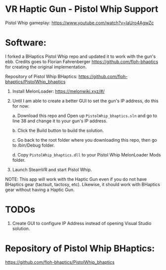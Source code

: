 # VR Haptic Gun - Pistol Whip Support

Pistol Whip gameplay: https://www.youtube.com/watch?v=IaUro4AgwZc

    
# Software: 
I forked a BHaptics Pistol Whip repo and updated it to work with the gun's ebb. Credits goes to Florian Fahrenberger https://github.com/floh-bhaptics for creating the original implementation.

Repository of Pistol Whip BHaptics: https://github.com/floh-bhaptics/PistolWhip_bhaptics
    
1. Install MelonLoader: https://melonwiki.xyz/#/

2. Until I am able to create a better GUI to set the gun's IP address, do this for now:
  
   a. Download this repo and Open up `PistolWhip_bhaptics.sln` and go to line 38 and change it to your gun's IP address.

   b. Click the Build button to build the solution.

   c. Go back to the root folder where you downloading this repo, then go to /bin/Debug folder. 

   d. Copy `PistolWhip_bhaptics.dll` to your Pistol Whip MelonLoader Mods folder.

4. Launch SteamVR and start Pistol Whip.

NOTE: This app will work with the Haptic Gun even if you do not have BHaptics gear (tactsuit, tactosy, etc). Likewise, it should work with BHaptics gear without having a Haptic Gun. 
    
# TODOs

1. Create GUI to configure IP Address instead of opening Visual Studio solution.

# Repository of Pistol Whip BHaptics:
https://github.com/floh-bhaptics/PistolWhip_bhaptics
